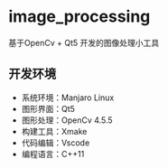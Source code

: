 # image_processing
基于OpenCv + Qt5 开发的图像处理小工具
## 开发环境
+ 系统环境：Manjaro Linux
+ 图形界面：Qt5
+ 图形处理：OpenCv 4.5.5
+ 构建工具：Xmake
+ 代码编辑：Vscode
+ 编程语言：C++11

